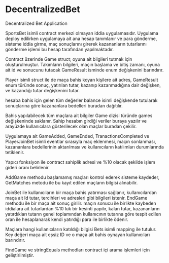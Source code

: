 # DecentralizedBet
Decentralized Bet Application

SportsBet isimli contract merkezi olmayan iddia uygulamasıdır. Uygulama deploy edilirken uygulamaya ait ana hesap tanımlanır ve para gönderme, sisteme iddia girme, maç sonuçlarını girerek kazananların tutarlarını gönderme işlemi bu hesap tarafından yapılmaktadır.

Contract üzerinde Game struct; oyuna ait bilgileri tutmak için oluşturulmuştur. Takımların bilgileri, maçın başlama ve bitiş zamanı, oyuna ait id ve sonucunu tutacak GameResult isminde enum değişkenini barındırır.

Player isimli struct ile de maça bahis koyan kişilere ait adres, GameResult enum türünde sonuç, yatırılan tutar, kazanıp kazanmadığına dair değişken, ve kazandığı tutar değişkenini tutar.

hesaba bahis için gelen tüm değerler balance isimli değişkende tutularak sonuçlarına göre kazananlara bedelleri buradan dağıtılır.

Bahis yapılabilecek tüm maçlara ait bilgiler Game dizisi türünde games değişkeninde saklanır. Sahip hesabın girdiği veriler buraya yazılır ve arayüzde kullanıcılara gösterilecek olan maçlar buradan çekilir.

Uygulamaya ait GameAdded, GameEnded, TranactionsCompleted ve PlayerJoinBet isimli eventlar sırasıyla maç eklenmesi, maçın sonlanması, kazananlara bedellerinin aktarılması ve kullanıcıların katılımları durumlarında tetiklenir.

Yapıcı fonksiyon ile contract sahiplik adresi ve %10 olacak şekilde işlem gideri oranı belirlenir

AddGame methodu başlamamış maçları kontrol ederek sisteme kaydeder, GetMatches metodu ile bu kayıt edilen maçların bilgisi alınabilir. 

JoinBet ile kullanıcıların bir maça bahis yatırması sağlanır, kullanıcılardan maça ait Id tutar, tercihleri ve adresleri gibi bilgileri istenir.
 EndGame methodu ile bir maça ait sonuç girilir. maçın sonucu ile birlikte kaybeden iddialara ait tutarlardan %10 luk bir kesinti yapılır, kalan tutar, kazananların yatırdıkları tutarın genel toplamından kullanıcının tutarına göre tespit edilen oran ile hesaplanarak kendi yatırdığı para ile birlikte ödenir.
 
 Maçlara hangi kullanıcıların katıldığı bilgisi Bets isimli mapping ile tutulur. Key değeri maça ait eşsiz ID ve o maça ait bahis oynayan kullanıcıları barındırır.

FindGame ve stringEquals methodları contract içi arama işlemleri için geliştirilmiştir.
